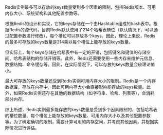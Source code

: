 Redis实例最多可以存放的keys数量受到多个因素的限制，包括Redis版本、可用内存大小、系统架构和其他配置参数等。

根据Redis的设计和实现，它的keys存储在一个由Hashtable组成的hash表中。根据Redis的源代码，目前Redis默认使用了214个哈希表槽位（默认情况下，可以通过配置参数进行修改），每个槽位可以存放多个keys。因此，理论上来说，Redis的最多可存放的keys数量是214乘以每个槽位上能存放的keys数量。

但实际上，每个keys存储在哈希表中有一定的开销，包括键名和键值的存储空间、哈希表结构的存储开销等。此外，Redis还需要使用一些内存来维护元信息、数据结构、命令缓存等。因此，在实际情况下，可以存放的keys数量会较理论值小。

最大可存放的keys数量还受到Redis实例可用内存大小的限制。Redis是一个内存数据库，存放在内存中，因此可用内存大小会直接影响能存放的keys数量。此外，如果Redis实例还存在其他的数据结构（如字符串、哈希、列表等），会消耗部分内存。

综上所述，Redis实例最多能存放的keys数量是受到多个因素限制的，包括哈希表的槽位数量、每个槽位上能存放的keys数量、可用内存大小以及其他配置参数等。为了确定确切的限制，需要计算可用的内存空间，并考虑其他因素，并根据实际情况进行评估。
